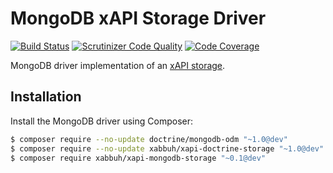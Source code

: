 MongoDB xAPI Storage Driver
===========================

[![Build Status](https://travis-ci.org/php-xapi/xapi-mongodb-storage.svg?branch=master)](https://travis-ci.org/php-xapi/xapi-mongodb-storage)
[![Scrutinizer Code Quality](https://scrutinizer-ci.com/g/php-xapi/xapi-mongodb-storage/badges/quality-score.png?b=master)](https://scrutinizer-ci.com/g/php-xapi/xapi-mongodb-storage/?branch=master)
[![Code Coverage](https://scrutinizer-ci.com/g/php-xapi/xapi-mongodb-storage/badges/coverage.png?b=master)](https://scrutinizer-ci.com/g/php-xapi/xapi-mongodb-storage/?branch=master)

MongoDB driver implementation of an [xAPI storage](https://github.com/php-xapi/xapi-storage-api/).

Installation
------------

Install the MongoDB driver using Composer:

```bash
$ composer require --no-update doctrine/mongodb-odm "~1.0@dev"
$ composer require --no-update xabbuh/xapi-doctrine-storage "~1.0@dev"
$ composer require xabbuh/xapi-mongodb-storage "~0.1@dev"
```
